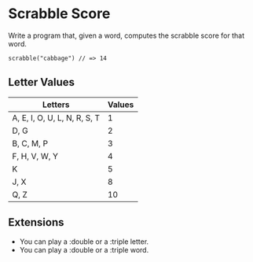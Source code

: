 # Scrabble Score
Write a program that, given a word, computes the scrabble score for that word.

``
scrabble("cabbage")
// => 14
``

## Letter Values

| Letters                      | Values |      
| -----------------------------|:-------|
| A, E, I, O, U, L, N, R, S, T | 1      |
| D, G                         | 2      |
| B, C, M, P                   | 3      |
| F, H, V, W, Y                | 4      |
| K                            | 5      |
| J, X                         | 8      |
| Q, Z                         | 10     |

## Extensions
- You can play a :double or a :triple letter.
- You can play a :double or a :triple word.

